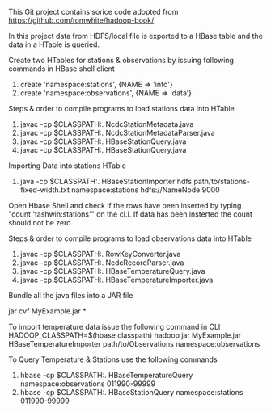 This Git project contains sorice code adopted from https://github.com/tomwhite/hadoop-book/

In this project data from HDFS/local file is exported to a HBase table and the data in a HTable is queried.

Create two HTables for stations & observations by issuing following commands in HBase shell client
1. create 'namespace:stations', {NAME => 'info'} 
1. create 'namespace:observations', {NAME => 'data’}


Steps & order to compile programs to load stations data into HTable

1. javac -cp $CLASSPATH:. NcdcStationMetadata.java
1. javac -cp $CLASSPATH:. NcdcStationMetadataParser.java
1. javac -cp $CLASSPATH:. HBaseStationQuery.java
1. javac -cp $CLASSPATH:. HBaseStationQuery.java

Importing Data into stations HTable
1. java -cp $CLASSPATH:. HBaseStationImporter hdfs path/to/stations-fixed-width.txt namespace:stations hdfs://NameNode:9000

Open Hbase Shell and check if the rows have been inserted by typing "count 'tashwin:stations'" on the cLI. If data has been insterted the count should not be zero

Steps & order to compile programs to load observations data into HTable

1. javac -cp $CLASSPATH:. RowKeyConverter.java
1. javac -cp $CLASSPATH:. NcdcRecordParser.java
1. javac -cp $CLASSPATH:. HBaseTemperatureQuery.java
1. javac -cp $CLASSPATH:. HBaseTemperatureImporter.java

Bundle all the java files into a JAR file

jar cvf MyExample.jar *

To import temperature data issue the following command in CLI
HADOOP_CLASSPATH=$(hbase classpath) hadoop jar MyExample.jar HBaseTemperatureImporter path/to/Observations namespace:observations

To Query Temperature & Stations use the following commands
1. hbase -cp $CLASSPATH:. HBaseTemperatureQuery namespace:observations 011990-99999
1. hbase -cp $CLASSPATH:. HBaseStationQuery namespace:stations 011990-99999
